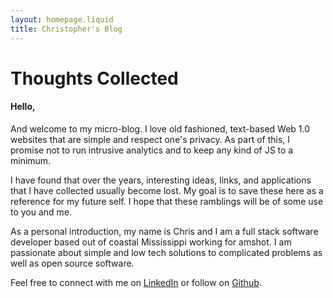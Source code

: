 ```yaml
---
layout: homepage.liquid
title: Christopher's Blog
---
```


# Thoughts Collected

#### Hello,

And welcome to my micro-blog. I love old fashioned, text-based Web 1.0 websites that are simple and respect one's privacy. As part of this, I promise not to run intrusive analytics and to keep any kind of JS to a minimum. 

I have found that over the years, interesting ideas, links, and applications that I have collected usually become lost. My goal is to save these here as a reference for my future self. I hope that these ramblings will be of some use to you and me. 

As a personal introduction, my name is Chris and I am a full stack software developer based out of coastal Mississippi working for amshot. I am passionate about simple and low tech solutions to complicated problems as well as open source software. 

Feel free to connect with me on [LinkedIn](https://www.linkedin.com/in/christopher-calmes-1ba03b14b/) or follow on [Github](https://github.com/christophercalm).
